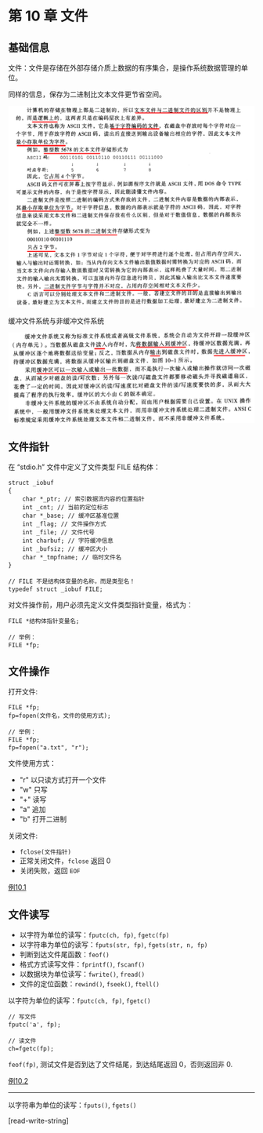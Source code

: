 # 第 10 章 文件

## 基础信息

文件：文件是存储在外部存储介质上数据的有序集合，是操作系统数据管理的单位。

同样的信息，保存为二进制比文本文件更节省空间。

![file](file.png)

缓冲文件系统与非缓冲文件系统

![buffer](buffer.png)

## 文件指针

在 “stdio.h” 文件中定义了文件类型 FILE 结构体：

```
struct _iobuf
{
    char *_ptr; // 索引数据流内容的位置指针
    int _cnt; // 当前的定位标志
    char *_base; // 缓冲区基准位置
    int _flag; // 文件操作方式
    int _file; // 文件代号
    int charbuf; // 字符缓冲信息
    int _bufsiz; // 缓冲区大小
    char *_tmpfname; // 临时文件名
}

// FILE 不是结构体变量的名称，而是类型名！
typedef struct _iobuf FILE;
```

对文件操作前，用户必须先定义文件类型指针变量，格式为：

```
FILE *结构体指针变量名;

// 举例：
FILE *fp;
```

## 文件操作

打开文件:
```
FILE *fp;
fp=fopen(文件名，文件的使用方式);

// 举例：
FILE *fp;
fp=fopen("a.txt", "r");
```

文件使用方式：
- "r" 以只读方式打开一个文件
- "w" 只写
- "+" 读写
- "a" 追加
- "b" 打开二进制

关闭文件:
-  `fclose(文件指针)`
- 正常关闭文件，`fclose` 返回 0
- 关闭失败，返回 `EOF`

[例10.1](10.1.c)

## 文件读写

- 以字符为单位的读写：`fputc(ch, fp)`, `fgetc(fp)`
- 以字符串为单位的读写：`fputs(str, fp)`, `fgets(str, n, fp)`
- 判断到达文件尾函数：`feof()`
- 格式方式读写文件：`fprintf()`, `fscanf()`
- 以数据块为单位读写：`fwrite()`, `fread()`
- 文件的定位函数：`rewind()`, `fseek()`, `ftell()`

以字符为单位的读写：`fputc(ch, fp)`, `fgetc()`

```
// 写文件
fputc('a', fp);

// 读文件
ch=fgetc(fp);
```

`feof(fp)`, 测试文件是否到达了文件结尾，到达结尾返回 0，否则返回非 0.

[例10.2](10.2.c)

---

以字符串为单位的读写：`fputs()`, `fgets()`

[read-write-string]